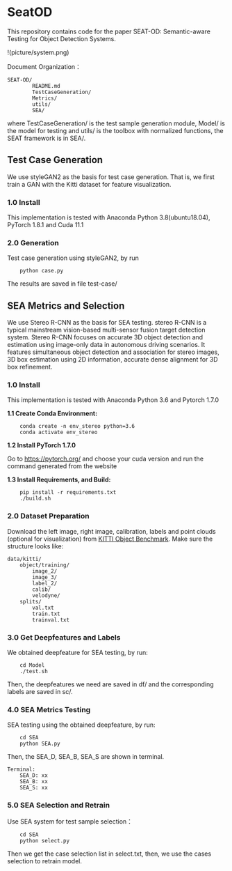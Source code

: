# SeatOD
This repository contains code for the paper SEAT-OD: Semantic-aware Testing for Object Detection Systems.

!(picture/system.png)

Document Organization：
```
SEAT-OD/
        README.md
        TestCaseGeneration/
        Metrics/
        utils/
        SEA/
```
where TestCaseGeneration/ is the test sample generation module, Model/ is the model for testing and utils/ is the toolbox with normalized functions, the SEAT framework is in SEA/.

## Test Case Generation
We use styleGAN2 as the basis for test case generation. That is, we first train a GAN with the Kitti dataset for feature visualization. 
### 1.0  Install
This implementation is tested with Anaconda Python  3.8(ubuntu18.04), PyTorch  1.8.1 and Cuda  11.1

### 2.0  Generation
Test case generation using styleGAN2, by run
```
    python case.py
```

The results are saved in file test-case/


## SEA Metrics and Selection
We use Stereo R-CNN as the basis for SEA testing. stereo R-CNN is a typical mainstream vision-based multi-sensor fusion target detection system. Stereo R-CNN focuses on accurate 3D object detection and estimation using image-only data in autonomous driving scenarios. It features simultaneous object detection and association for stereo images, 3D box estimation using 2D information, accurate dense alignment for 3D box refinement. 

### 1.0 Install

This implementation is tested with Anaconda Python 3.6 and Pytorch 1.7.0

**1.1 Create Conda Environment:**
```
    conda create -n env_stereo python=3.6
    conda activate env_stereo
```
**1.2 Install PyTorch 1.7.0**

Go to https://pytorch.org/ and choose your cuda version and run the command generated from the website

**1.3 Install Requirements, and Build:**
```
    pip install -r requirements.txt
    ./build.sh
```

### 2.0 Dataset Preparation
Download the left image, right image, calibration, labels and point clouds (optional for visualization) from [KITTI Object Benchmark](http://www.cvlibs.net/datasets/kitti/eval_object.php?obj_benchmark=3d). Make sure the structure looks like:
```
data/kitti/
    object/training/
        image_2/
        image_3/
        label_2/
        calib/
        velodyne/
    splits/
        val.txt
        train.txt
        trainval.txt
```


### 3.0 Get Deepfeatures and Labels
We obtained deepfeature for SEA testing, by run:
```
    cd Model
    ./test.sh
```
Then, the deepfeatures we need are saved in df/ and the corresponding labels are saved in sc/. 

### 4.0 SEA Metrics Testing

SEA testing using the obtained deepfeature, by run:
```
    cd SEA
    python SEA.py
```
Then, the SEA_D, SEA_B, SEA_S are shown in terminal.
```
Terminal:
    SEA_D: xx
    SEA_B: xx
    SEA_S: xx
```
### 5.0 SEA Selection and Retrain
Use SEA system for test sample selection：
```
    cd SEA
    python select.py
```
Then we get the case selection list in select.txt, then, we use the cases selection to retrain model.

